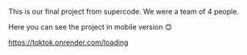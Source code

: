 This is our final project from supercode. 
We were a team of 4 people.

Here you can see the project in mobile version 😊

https://toktok.onrender.com/loading
